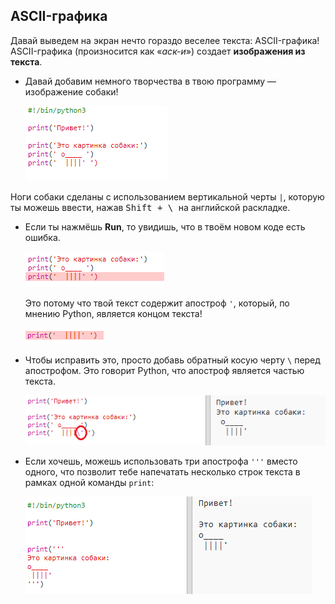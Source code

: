 ## ASCII-графика

Давай выведем на экран нечто гораздо веселее текста: ASCII-графика! ASCII-графика (произносится как «*аск-и*») создает **изображения из текста**.

+ Давай добавим немного творчества в твою программу — изображение собаки!
    
    ![снимок экрана](images/me-dog.png)

Ноги собаки сделаны с использованием вертикальной черты `|`, которую ты можешь ввести, нажав <kbd>Shift + \ </kbd> на английской раскладке.

+ Если ты нажмёшь **Run**, то увидишь, что в твоём новом коде есть ошибка.
    
    ![снимок экрана](images/me-dog-bug.png)
    
    Это потому что твой текст содержит апостроф `'`, который, по мнению Python, является концом текста!
    
    ![снимок экрана](images/me-dog-quote.png)

+ Чтобы исправить это, просто добавь обратный косую черту `\` перед апострофом. Это говорит Python, что апостроф является частью текста.
    
    ![снимок экрана](images/me-dog-bug-fix.png)

+ Если хочешь, можешь использовать три апострофа `'''` вместо одного, что позволит тебе напечатать несколько строк текста в рамках одной команды `print`:
    
    ![снимок экрана](images/me-dog-triple-quote.png)